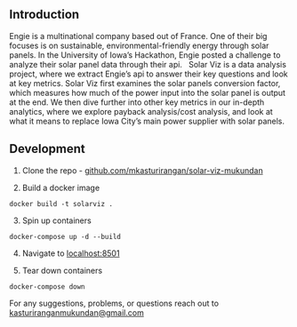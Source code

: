 ## Introduction
Engie is a multinational company based out of France. One of their big focuses is on sustainable, environmental-friendly energy through solar panels. In the University of Iowa’s Hackathon, Engie posted a challenge to analyze their solar panel data through their api. 
 
Solar Viz is a data analysis project, where we extract Engie’s api to answer their key questions and look at key metrics. Solar Viz first examines the solar panels conversion factor, which measures how much of the power input into the solar panel is output at the end. We then dive further into other key metrics in our in-depth analytics, where we explore payback analysis/cost analysis, and look at what it means to replace Iowa City’s main power supplier with solar panels.


## Development
1. Clone the repo - [github.com/mkasturirangan/solar-viz-mukundan](https://github.com/mkasturirangan/solar-viz-mukundan)

2. Build a docker image 
```
docker build -t solarviz .
```

3. Spin up containers 
```
docker-compose up -d --build
```

4. Navigate to [localhost:8501](http://localhost:8501/)

5. Tear down containers 
```
docker-compose down
```


For any suggestions, problems, or questions reach out to [kasturiranganmukundan@gmail.com](kasturiranganmukundan@gmail.com)
